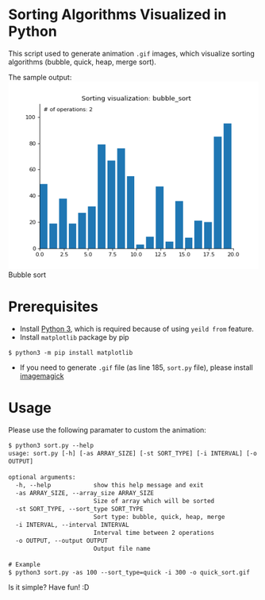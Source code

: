 # Sorting Algorithms Visualized in Python

This script used to generate animation `.gif` images, which visualize sorting algorithms (bubble, quick, heap, merge sort).

The sample output:
![Bubble sort](bubble_sort.gif)
Bubble sort

# Prerequisites
- Install [Python 3](https://www.python.org/downloads/), which is required because of using `yeild from` feature.
- Install `matplotlib` package by pip
```
$ python3 -m pip install matplotlib
```
- If you need to generate `.gif` file (as line 185, `sort.py` file), please install [imagemagick](https://imagemagick.org/script/download.php)

# Usage

Please use the following paramater to custom the animation:
```
$ python3 sort.py --help
usage: sort.py [-h] [-as ARRAY_SIZE] [-st SORT_TYPE] [-i INTERVAL] [-o OUTPUT]

optional arguments:
  -h, --help            show this help message and exit
  -as ARRAY_SIZE, --array_size ARRAY_SIZE
                        Size of array which will be sorted
  -st SORT_TYPE, --sort_type SORT_TYPE
                        Sort type: bubble, quick, heap, merge
  -i INTERVAL, --interval INTERVAL
                        Interval time between 2 operations
  -o OUTPUT, --output OUTPUT
                        Output file name

# Example
$ python3 sort.py -as 100 --sort_type=quick -i 300 -o quick_sort.gif
```

Is it simple? Have fun! :D